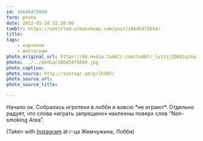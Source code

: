 ```yaml
---
id: 16645475694
form: photo
date: 2012-01-28 22:28:00
tumblr: https://untitled.urbansheep.com/post/16645475694/
title:
tags:
    - картинки
    - инстаграм
photo_original_url: https://64.media.tumblr.com/tumblr_lyitzjZQ681qz4wzio1_640.jpg
photo: ../../media/16645475694.jpg
photo_caption:
photo_source: http://instagr.am/p/lhSDY/
photo_source_url:
photo_source_title:

---
```


<p>Начало ок. Собрались игротехи в лобби и вовсю *не играют*. Отдельно радует, что слова «играть запрещено» наклеены поверх слов “Non-smoking Area”.</p>

<p>(Taken with <a href="http://instagr.am">Instagram</a> at г-ца Жемчужина, Лобби)</p>
